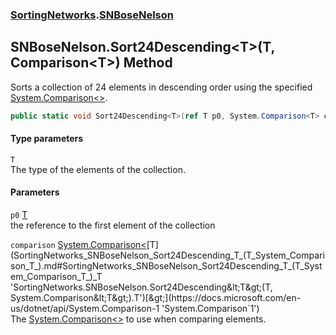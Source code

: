 ### [SortingNetworks](SortingNetworks.md 'SortingNetworks').[SNBoseNelson](SortingNetworks_SNBoseNelson.md 'SortingNetworks.SNBoseNelson')
## SNBoseNelson.Sort24Descending&lt;T&gt;(T, Comparison&lt;T&gt;) Method
Sorts a collection of 24 elements in descending order using the specified [System.Comparison&lt;&gt;](https://docs.microsoft.com/en-us/dotnet/api/System.Comparison-1 'System.Comparison`1').  
```csharp
public static void Sort24Descending<T>(ref T p0, System.Comparison<T> comparison);
```
#### Type parameters
<a name='SortingNetworks_SNBoseNelson_Sort24Descending_T_(T_System_Comparison_T_)_T'></a>
`T`  
The type of the elements of the collection.
  
#### Parameters
<a name='SortingNetworks_SNBoseNelson_Sort24Descending_T_(T_System_Comparison_T_)_p0'></a>
`p0` [T](SortingNetworks_SNBoseNelson_Sort24Descending_T_(T_System_Comparison_T_).md#SortingNetworks_SNBoseNelson_Sort24Descending_T_(T_System_Comparison_T_)_T 'SortingNetworks.SNBoseNelson.Sort24Descending&lt;T&gt;(T, System.Comparison&lt;T&gt;).T')  
the reference to the first element of the collection
  
<a name='SortingNetworks_SNBoseNelson_Sort24Descending_T_(T_System_Comparison_T_)_comparison'></a>
`comparison` [System.Comparison&lt;](https://docs.microsoft.com/en-us/dotnet/api/System.Comparison-1 'System.Comparison`1')[T](SortingNetworks_SNBoseNelson_Sort24Descending_T_(T_System_Comparison_T_).md#SortingNetworks_SNBoseNelson_Sort24Descending_T_(T_System_Comparison_T_)_T 'SortingNetworks.SNBoseNelson.Sort24Descending&lt;T&gt;(T, System.Comparison&lt;T&gt;).T')[&gt;](https://docs.microsoft.com/en-us/dotnet/api/System.Comparison-1 'System.Comparison`1')  
The [System.Comparison&lt;&gt;](https://docs.microsoft.com/en-us/dotnet/api/System.Comparison-1 'System.Comparison`1') to use when comparing elements.
  
